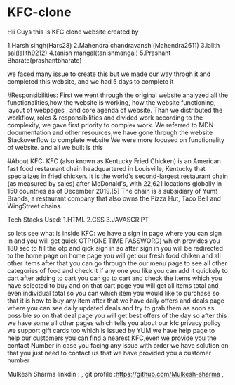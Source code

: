 # KFC-clone
Hii Guys this is KFC clone website created by

1.Harsh singh(Hars28)
2.Mahendra chandravanshi(Mahendra2611)
3.lalith sai(lalith9212)
4.tanish mangal(tanishmangal)
5.Prashant Bharate(prashantbharate)



we faced many issue to create this but we made our way throgh it and completed this website, and we had 5 days to complete it

#Responsibilities:
  First we went through the original website analyzed all the functionalities,how the website is working,
  how the website functioning, layout of webpages , and core agenda of website.
  Than we distributed the workflow, roles & responsibilities and divided work according to the complexity,
  we gave first priority to complex work. We referred to MDN documentation and other resources,we have gone through the website Stackoverflow to complete website
  We were more focused on functionality of website.
  and all we built is this

#About KFC:
  KFC (also known as Kentucky Fried Chicken) is an American fast food restaurant chain headquartered in Louisville,
  Kentucky that specializes in fried chicken. It is the world's second-largest restaurant chain (as measured by sales) after McDonald's,
  with 22,621 locations globally in 150 countries as of December 2019.[5] The chain is a subsidiary of Yum! Brands,
  a restaurant company that also owns the Pizza Hut, Taco Bell and WingStreet chains.

Tech Stacks Used:
  1.HTML
  2.CSS
  3.JAVASCRIPT
  
so lets see what is inside KFC:
  we have a sign in page where you can sign in and you will get quick OTP(ONE TIME PASSWORD) which provides you 180 sec to fill the otp and qick sign in
  so after sign in you will be redirected to the home page
  on home page you will get our fresh food chiken and all other items
  after that you can go through the our menu page to see all other categories of food and check it if any one you like you can add it quickely to cart 
  after adding to cart you can go to cart and check the items which you have selected to buy 
  and on that cart page you will get all items total and even individual total so you can which item you would like to purchase
  so that it is how to buy any item
  after that we have daily offers and deals page where you can see
  daily updated deals and try to grab them as soon as possible 
  so on that deal page you will get best offers of the day
  so after this we have some all other pages which tells you about our kfc
  privacy policy we support gift cards too which is issued by YUM
  we have help page to help our customers
  you can find a nearest KFC,even we provide you the contact Number
  in case you facing any issue with order we have solution on that you just need to contact us that we have provided you a customer number
  
  
  Mulkesh Sharma
  linkdin :  ,
  git profile :https://github.com/Mulkesh-sharma  ,
